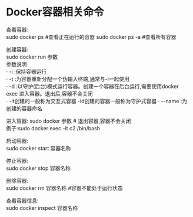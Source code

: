 # Docker容器相关命令
查看容器:  
sudo docker ps #查看正在运行的容器
sudo docker ps -a #查看所有容器

创建容器:  
sudo docker run 参数  
参数说明  
· -i :保持容器运行  
· -t :为容器重新分配一个伪输入终端,通常与-i一起使用  
· -d :以守护(后台)模式运行容器。创建一个容器在后台运行,需要使用docker exec 进入容器。退出后,容器不会关闭  
· -it创建的一般称为交互式容器 -id创建的容器一般称为守护式容器
· --name :为创建的容器命名


进入容器:
sudo docker 参数 # 退出容器,容器不会关闭  
例子:sudo docker exec -it c2 /bin/bash

启动容器:  
sudo docker start 容器名称

停止容器:  
sudo docker stop 容器名称

删除容器:  
sudo docker rm 容器名称   #容器不能处于运行状态

查看容器信息:  
sudo docker inspect 容器名称